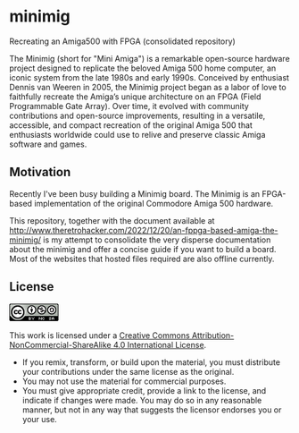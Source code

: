 # minimig
Recreating an Amiga500 with FPGA (consolidated repository)

The Minimig (short for "Mini Amiga") is a remarkable open-source hardware project designed to replicate the beloved Amiga 500 home computer, an iconic system from the late 1980s and early 1990s. Conceived by enthusiast Dennis van Weeren in 2005, the Minimig project began as a labor of love to faithfully recreate the Amiga’s unique architecture on an FPGA (Field Programmable Gate Array). Over time, it evolved with community contributions and open-source improvements, resulting in a versatile, accessible, and compact recreation of the original Amiga 500 that enthusiasts worldwide could use to relive and preserve classic Amiga software and games.

## Motivation
Recently I've been busy building a Minimig board. The Minimig is an FPGA-based implementation of the original Commodore Amiga 500 hardware.

This repository, together with the document available at http://www.theretrohacker.com/2022/12/20/an-fppga-based-amiga-the-minimig/ is my attempt to consolidate the very disperse documentation about the minimig and offer a concise guide if you want to build a board. Most of the websites that hosted files required are also offline currently. 

## License 

![Open Hardware](images/ccans.png)

This work is licensed under a [Creative Commons Attribution-NonCommercial-ShareAlike 4.0 International License](http://creativecommons.org/licenses/by-nc-sa/4.0/).

* If you remix, transform, or build upon the material, you must distribute your contributions under the same license as the original.
* You may not use the material for commercial purposes.
* You must give appropriate credit, provide a link to the license, and indicate if changes were made. You may do so in any reasonable manner, but not in any way that suggests the licensor endorses you or your use.
